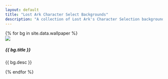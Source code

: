 ```yaml
---
layout: default
title: "Lost Ark Character Select Backgrounds"
description: "A collection of Lost Ark's Character Selection backgrounds."
---
```


<div class="card-deck">
<div class="row">
{% for bg in site.data.wallpaper %}
  <div class="col-4">
  <div class="card">
    <img class="card-img-top" src="/assets/img/wallpaper/wallpaper_icon_{{ bg.icon }}.png">
    <div class="card-body">
      <h5 class="card-title">{{ bg.title }}</h5>
      <p class="card-text">{{ bg.desc }}</p>
    </div>
  </div>
  </div>
{% endfor %}
</div>
</div>
